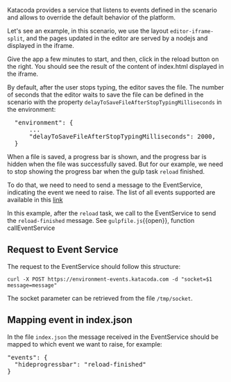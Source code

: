 Katacoda provides a service that listens to events defined in the scenario and allows to override the default behavior of the platform.

Let's see an example, in this scenario, we use the layout `editor-iframe-split`, and the pages updated in the editor are served by a nodejs and displayed in the iframe.

Give the app a few minutes to start, and then, click in the reload button on the right. You should see the result of the content of index.html displayed in the iframe.

By default, after the user stops typing, the editor saves the file. The number of seconds that the editor waits to save the file can be defined in the scenario with the property `delayToSaveFileAfterStopTypingMilliseconds` in the environment:

<pre class="file">
  "environment": {
      ...
      "delayToSaveFileAfterStopTypingMilliseconds": 2000,
  }
</pre>

When a file is saved, a progress bar is shown, and the progress bar is hidden when the file was successfully saved. But for our example, we need to stop showing the progress bar when the gulp task `reload` finished.

To do that, we need to need to send a message to the EventService, indicating the event we need to raise. The list of all events supported are available in this [link](https://katacoda.com/docs/scenarios/custom-events)

In this example, after the `reload` task, we call to the EventService to send the `reload-finished` message. See `gulpfile.js`{{open}}, function callEventService

## Request to Event Service

The request to the EventService should follow this structure:

`curl -X POST https://environment-events.katacoda.com -d "socket=$1 message=message"`

The socket parameter can be retrieved from the file `/tmp/socket`.

## Mapping event in index.json

In the file `index.json` the message received in the EventService should be mapped to which event we want to raise, for example:

<pre class="file">
"events": {
  "hideprogressbar": "reload-finished"
}
</pre>
